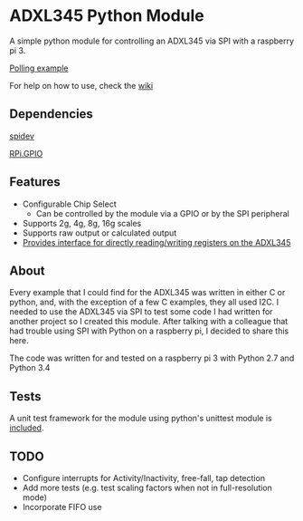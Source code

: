 # ADXL345 Python Module

A simple python module for controlling an ADXL345 via SPI with a raspberry pi 3.

[Polling example](./examples/example_poll.py)

For help on how to use, check the [wiki](https://github.com/wrh2/ADXL345/wiki)

## Dependencies

[spidev](https://pypi.org/project/spidev/)

[RPi.GPIO](https://pypi.org/project/RPi.GPIO/)

## Features

* Configurable Chip Select
    * Can be controlled by the module via a GPIO or by the SPI peripheral
* Supports 2g, 4g, 8g, 16g scales
* Supports raw output or calculated output
* [Provides interface for directly reading/writing registers on the ADXL345](https://github.com/wrh2/ADXL345/wiki#going-beyond)

## About

Every example that I could find for the ADXL345 was written in either C or python, and, with the exception of a few C examples, they all used I2C.
I needed to use the ADXL345 via SPI to test some code I had written for another project so I created this module.
After talking with a colleague that had trouble using SPI with Python on a raspberry pi, I decided to share this here.

The code was written for and tested on a raspberry pi 3 with Python 2.7 and Python 3.4

## Tests

A unit test framework for the module using python's unittest module is [included](./tests/tests.py).

## TODO

* Configure interrupts for Activity/Inactivity, free-fall, tap detection
* Add more tests (e.g. test scaling factors when not in full-resolution mode)
* Incorporate FIFO use